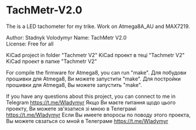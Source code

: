 # TachMetr-V2.0
The is a LED tachometer for my trike. Work on Atmega8A_AU and MAX7219.

Author: Stadnyk Volodymyr
Name: TachMetr V2.0		
License: Free for all		

KiCad project in folder "Tachmetr V2"
KiCad проект в теці "Tachmetr V2"
KiCad проект в папке "Tachmetr V2"

For compile the firmware for Atmega8, you can run "make".
Для побудови прошивки для Atmega8, Ви можете запустити "make".
Для постройки прошивки для Atmega8, Вы можете запустить "make".

If you have any questions about this project, you can connect to me in Telegram https://t.me/Wladymyr
Якщо Ви маєте питання щодо цього проекту, Ви можете зв'язатися зі мною в Телеграмі https://t.me/Wladymyr
Если Вы имеете впоросы по поводу этого проекта, Вы можете свзаться со мной в Телеграме https://t.me/Wladymyr
